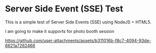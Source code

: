 # Server Side Event (SSE) Test

This is a simple test of Server Side Events (SSE) using NodeJS + HTML5.

I am going to make it supports for photo booth session

https://github.com/user-attachments/assets/b311016b-f8c7-4094-93de-6621a7262466
